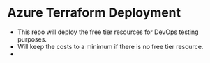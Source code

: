 # Azure Terraform Deployment
- This repo will deploy the free tier resources for DevOps testing purposes.
- Will keep the costs to a minimum if there is no free tier resource.
-